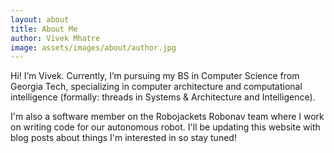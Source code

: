 ```yaml
---
layout: about
title: About Me
author: Vivek Mhatre
image: assets/images/about/author.jpg
---
```


Hi! I’m Vivek. Currently, I’m pursuing my BS in Computer Science from Georgia Tech, specializing in computer architecture and computational intelligence (formally: threads in Systems & Architecture and Intelligence).

I'm also a software member on the Robojackets Robonav team where I work on writing code for our autonomous robot. I'll be updating this website with blog posts about things I'm interested in so stay tuned!


